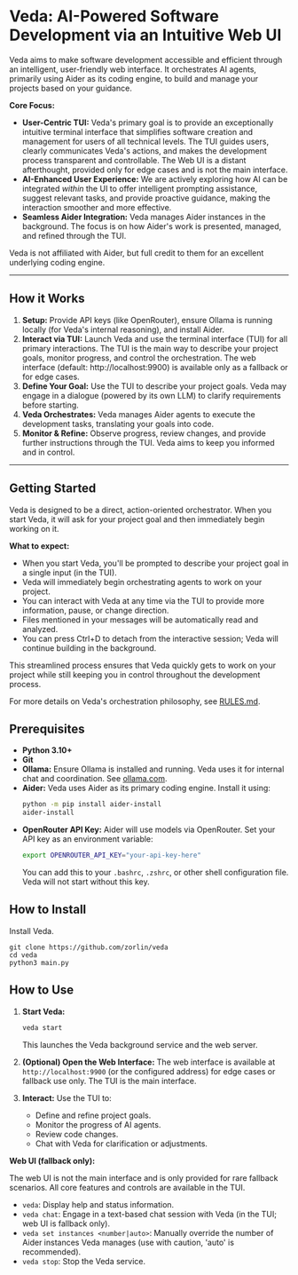 # Veda: AI-Powered Software Development via an Intuitive Web UI

Veda aims to make software development accessible and efficient through an intelligent, user-friendly web interface. It orchestrates AI agents, primarily using Aider as its coding engine, to build and manage your projects based on your guidance.

**Core Focus:**

*   **User-Centric TUI:** Veda's primary goal is to provide an exceptionally intuitive terminal interface that simplifies software creation and management for users of all technical levels. The TUI guides users, clearly communicates Veda's actions, and makes the development process transparent and controllable. The Web UI is a distant afterthought, provided only for edge cases and is not the main interface.
*   **AI-Enhanced User Experience:** We are actively exploring how AI can be integrated *within* the UI to offer intelligent prompting assistance, suggest relevant tasks, and provide proactive guidance, making the interaction smoother and more effective.
*   **Seamless Aider Integration:** Veda manages Aider instances in the background. The focus is on how Aider's work is presented, managed, and refined through the TUI.

Veda is not affiliated with Aider, but full credit to them for an excellent underlying coding engine.

---

## How it Works

1.  **Setup:** Provide API keys (like OpenRouter), ensure Ollama is running locally (for Veda's internal reasoning), and install Aider.
2.  **Interact via TUI:** Launch Veda and use the terminal interface (TUI) for all primary interactions. The TUI is the main way to describe your project goals, monitor progress, and control the orchestration. The web interface (default: http://localhost:9900) is available only as a fallback or for edge cases.
3.  **Define Your Goal:** Use the TUI to describe your project goals. Veda may engage in a dialogue (powered by its own LLM) to clarify requirements before starting.
4.  **Veda Orchestrates:** Veda manages Aider agents to execute the development tasks, translating your goals into code.
5.  **Monitor & Refine:** Observe progress, review changes, and provide further instructions through the TUI. Veda aims to keep you informed and in control.

---

## Getting Started

Veda is designed to be a direct, action-oriented orchestrator. When you start Veda, it will ask for your project goal and then immediately begin working on it.

**What to expect:**
- When you start Veda, you'll be prompted to describe your project goal in a single input (in the TUI).
- Veda will immediately begin orchestrating agents to work on your project.
- You can interact with Veda at any time via the TUI to provide more information, pause, or change direction.
- Files mentioned in your messages will be automatically read and analyzed.
- You can press Ctrl+D to detach from the interactive session; Veda will continue building in the background.

This streamlined process ensures that Veda quickly gets to work on your project while still keeping you in control throughout the development process.

For more details on Veda's orchestration philosophy, see [RULES.md](RULES.md).

## Prerequisites

*   **Python 3.10+**
*   **Git**
*   **Ollama:** Ensure Ollama is installed and running. Veda uses it for internal chat and coordination. See [ollama.com](https://ollama.com/).
*   **Aider:** Veda uses Aider as its primary coding engine. Install it using:
    ```bash
    python -m pip install aider-install
    aider-install
    ```
*   **OpenRouter API Key:** Aider will use models via OpenRouter. Set your API key as an environment variable:
    ```bash
    export OPENROUTER_API_KEY="your-api-key-here"
    ```
    You can add this to your `.bashrc`, `.zshrc`, or other shell configuration file. Veda will not start without this key.

## How to Install

Install Veda.
```
git clone https://github.com/zorlin/veda
cd veda
python3 main.py
```


## How to Use

1.  **Start Veda:**
    ```bash
    veda start
    ```
    This launches the Veda background service and the web server.

2.  **(Optional) Open the Web Interface:**
    The web interface is available at `http://localhost:9900` (or the configured address) for edge cases or fallback use only. The TUI is the main interface.

3.  **Interact:**
    Use the TUI to:
    *   Define and refine project goals.
    *   Monitor the progress of AI agents.
    *   Review code changes.
    *   Chat with Veda for clarification or adjustments.

**Web UI (fallback only):**

The web UI is not the main interface and is only provided for rare fallback scenarios. All core features and controls are available in the TUI.

*   `veda`: Display help and status information.
*   `veda chat`: Engage in a text-based chat session with Veda (in the TUI; web UI is fallback only).
*   `veda set instances <number|auto>`: Manually override the number of Aider instances Veda manages (use with caution, 'auto' is recommended).
*   `veda stop`: Stop the Veda service.
